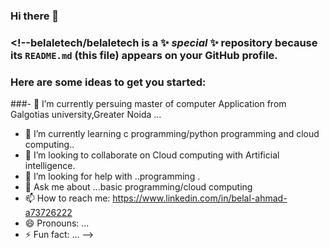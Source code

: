 ### Hi there 👋

### <!--**belaletech/belaletech** is a ✨ _special_ ✨ repository because its `README.md` (this file) appears on your GitHub profile.
 ### Here are some ideas to get you started:

###- 🔭 I’m currently persuing master of computer Application from Galgotias university,Greater Noida ...
- 🌱 I’m currently learning c programming/python programming and cloud computing..
- 👯 I’m looking to collaborate on Cloud computing with Artificial intelligence.
- 🤔 I’m looking for help with ..programming .
- 💬 Ask me about ...basic programming/cloud computing
- 📫 How to reach me: https://www.linkedin.com/in/belal-ahmad-a73726222
- 😄 Pronouns: ...
- ⚡ Fun fact: ...
-->
